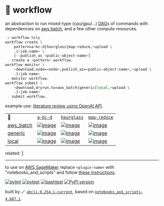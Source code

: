 # 📜 workflow

an abstraction to run mixed-type (cpu/gpu/...) [DAG](https://networkx.org/documentation/stable/reference/classes/digraph.html)s of commands with dependencies on [aws batch](https://aws.amazon.com/batch/), and a few other compute resources.

```bash
 > workflow help
workflow create \
	pattern=a-bc-d|hourglass|map-reduce,~upload \
	.|<job-name> \
	[--publish_as <public-object-name>]
 . create a <pattern> workflow.
workflow monitor \
	~download,node=<node>,publish_as=<public-object-name>,~upload \
	.|<job-name>
 . monitor workflow.
workflow submit \
	~download,dryrun,to=aws_batch|generic|local,~upload \
	.|<job-name>
 . submit workflow.
```

example use: [literature review using OpenAI API](https://github.com/kamangir/openai-commands/tree/main/openai_commands/literature_review).

|   |   |   |   |
| --- | --- | --- | --- |
| 📜 | [`a-bc-d`](./patterns/a-bc-d.dot) | [`hourglass`](./patterns/hourglass.dot) | [`map-reduce`](./patterns/map-reduce.dot) |
| [aws_batch](./runners/aws_batch.py) | [![image](https://kamangir-public.s3.ca-central-1.amazonaws.com/aws_batch-a-bc-d/workflow.gif?raw=true&random=30o1zymCoY9noJ3o)](https://kamangir-public.s3.ca-central-1.amazonaws.com/aws_batch-a-bc-d/workflow.gif?raw=true&random=30o1zymCoY9noJ3o) | [![image](https://kamangir-public.s3.ca-central-1.amazonaws.com/aws_batch-hourglass/workflow.gif?raw=true&random=tkN4JIsQuULUHtDq)](https://kamangir-public.s3.ca-central-1.amazonaws.com/aws_batch-hourglass/workflow.gif?raw=true&random=tkN4JIsQuULUHtDq) | [![image](https://kamangir-public.s3.ca-central-1.amazonaws.com/aws_batch-map-reduce/workflow.gif?raw=true&random=jwFxnklfmVqElktL)](https://kamangir-public.s3.ca-central-1.amazonaws.com/aws_batch-map-reduce/workflow.gif?raw=true&random=jwFxnklfmVqElktL) |
| [generic](./runners/generic.py) | [![image](https://kamangir-public.s3.ca-central-1.amazonaws.com/generic-a-bc-d/workflow.gif?raw=true&random=MNdoYcuPGfqE0yMS)](https://kamangir-public.s3.ca-central-1.amazonaws.com/generic-a-bc-d/workflow.gif?raw=true&random=MNdoYcuPGfqE0yMS) | [![image](https://kamangir-public.s3.ca-central-1.amazonaws.com/generic-hourglass/workflow.gif?raw=true&random=IOLafy6116YBWwFA)](https://kamangir-public.s3.ca-central-1.amazonaws.com/generic-hourglass/workflow.gif?raw=true&random=IOLafy6116YBWwFA) | [![image](https://kamangir-public.s3.ca-central-1.amazonaws.com/generic-map-reduce/workflow.gif?raw=true&random=N8WHIo5GcLq5vC4U)](https://kamangir-public.s3.ca-central-1.amazonaws.com/generic-map-reduce/workflow.gif?raw=true&random=N8WHIo5GcLq5vC4U) |
| [local](./runners/local.py) | [![image](https://kamangir-public.s3.ca-central-1.amazonaws.com/local-a-bc-d/workflow.gif?raw=true&random=lhviSmXLDyIv7bka)](https://kamangir-public.s3.ca-central-1.amazonaws.com/local-a-bc-d/workflow.gif?raw=true&random=lhviSmXLDyIv7bka) | [![image](https://kamangir-public.s3.ca-central-1.amazonaws.com/local-hourglass/workflow.gif?raw=true&random=84cQTf6bIMxWxt7t)](https://kamangir-public.s3.ca-central-1.amazonaws.com/local-hourglass/workflow.gif?raw=true&random=84cQTf6bIMxWxt7t) | [![image](https://kamangir-public.s3.ca-central-1.amazonaws.com/local-map-reduce/workflow.gif?raw=true&random=feHPSFZtKtGheu4n)](https://kamangir-public.s3.ca-central-1.amazonaws.com/local-map-reduce/workflow.gif?raw=true&random=feHPSFZtKtGheu4n) |

related: [1](https://arash-kamangir.medium.com/%EF%B8%8F-openai-experiments-54-e49117dc69ef)

---

to use on [AWS SageMaker](https://aws.amazon.com/sagemaker/) replace `<plugin-name>` with "notebooks_and_scripts" and follow [these instructions](https://github.com/kamangir/notebooks-and-scripts/blob/main/SageMaker.md).

[![pylint](https://github.com/kamangir/notebooks-and-scripts/actions/workflows/pylint.yml/badge.svg)](https://github.com/kamangir/notebooks-and-scripts/actions/workflows/pylint.yml) [![pytest](https://github.com/kamangir/notebooks-and-scripts/actions/workflows/pytest.yml/badge.svg)](https://github.com/kamangir/notebooks-and-scripts/actions/workflows/pytest.yml) [![bashtest](https://github.com/kamangir/notebooks-and-scripts/actions/workflows/bashtest.yml/badge.svg)](https://github.com/kamangir/notebooks-and-scripts/actions/workflows/bashtest.yml) [![PyPI version](https://img.shields.io/pypi/v/notebooks-and-scripts.svg)](https://pypi.org/project/notebooks-and-scripts/)

built by 🪄 [`abcli-9.254.1-current`](https://github.com/kamangir/awesome-bash-cli), based on [`notebooks_and_scripts-4.687.1`](https://github.com/kamangir/notebooks-and-scripts).
